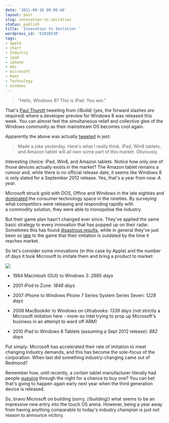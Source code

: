 ```yaml
---
date: '2011-09-16 09:00:46'
layout: post
slug: innovation-to-imitation
status: publish
title: 'Innovation to Imitation '
wordpress_id: '62038530'
tags:
- apple
- chart
- Industry
- ipad
- iphone
- mac
- microsoft
- Rant
- Technology
- windows
---
```


> “Hello, Windows 8? This is iPad. You win.”


That's [Paul Thurott](http://twitter.com/#!/thurrott/status/113678795956948993) tweeting from //Build/ (yes, the forward slashes _are_ required) where a developer preview for Windows 8 was released this week. You can almost feel the simultaneous relief and collective glee of the Windows community as their mainstream OS becomes cool again.

Apparently the above was actually [tweeted](http://twitter.com/#!/thurrott/status/114015613747347459) in jest:


> Made a joke yesterday. Here's what I really think. iPad, Win8 tablets, and Amazon tablet will all own some part of this market. Obviously.


Interesting choice: iPad, Win8, and Amazon tablets. Notice how only one of those devices actually exists in the market? The Amazon tablet remains a rumour and, while there is no official release date, it seems like Windows 8 is only slated for a September 2012 release. Yes, that's a year from now. _A year._

Microsoft struck gold with DOS, Office and Windows in the late eighties and [dominated](http://en.wikipedia.org/wiki/United_States_v._Microsoft) the consumer technology space in the nineties. By surveying what competitors were releasing and responding rapidly with a commodity solution, they were able to monopolise the industry.

But their game plan hasn't changed ever since. They've applied the same basic strategy to every innovation that has popped up on their radar. Sometimes this has found [disastrous results](http://en.wikipedia.org/wiki/Xbox_360_technical_problems), while in general they've just been so [late](http://en.wikipedia.org/wiki/Zune) to the game that their imitation is outdated by the time it reaches market.

So let's consider some innovations (in this case by Apple) and the number of days it took Microsoft to imitate them and bring a product to market:

[![](http://timkeller.me/wp-content/uploads/2011/09/Screen-Shot-2011-09-15-at-11.09.27-PM.png)](http://timkeller.me/wp-content/uploads/2011/09/Screen-Shot-2011-09-15-at-11.09.27-PM.png)



	
  * 1984 Macintosh (GUI) to Windows 3: _2995 days_

	
  * 2001 iPod to Zune: _1848 days_

	
  * 2007 iPhone to Windows Phone 7 Series System Series Seven: _1228 days_

	
  * 2008 MacBookAir to Windows on Ultrabooks: _1339 days_
(not strictly a Microsoft imitation here - more-so Intel trying to prop up Microsoft's business in an attempt to ward off ARM)

	
  * 2010 iPad to Windows 8 Tablets (assuming a Sept 2012 release): _882 days_


Put simply: Microsoft has accelerated their rate of imitation to meet changing industry demands, and this has become the sole-focus of the corporation. When last did something industry-changing came out of Redmond?

Remember how, until recently, a _certain_ tablet manufacturer literally had people [queuing](http://www.tuaw.com/2011/03/30/ipad-2-lines-persist-two-weeks-after-launch/) through the night for a chance to buy one? You can bet that's going to happen again early next year when the third generation device is released.

So, bravo Microsoft on building (sorry, //building/) what seems to be an impressive new entry into the touch OS arena. However, being a year away from having anything comparable to today's industry champion is just not reason to announce victory.
